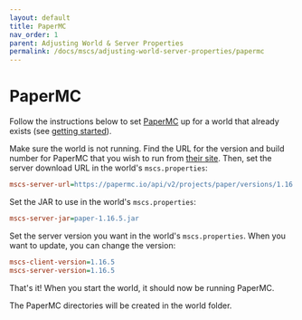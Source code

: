 ```yaml
---
layout: default
title: PaperMC 
nav_order: 1
parent: Adjusting World & Server Properties
permalink: /docs/mscs/adjusting-world-server-properties/papermc
---
```


# PaperMC

Follow the instructions below to set [PaperMC][papermc] up for a world that already exists
(see [getting started](getting-started)).

Make sure the world is not running. Find the URL for the version and build number for PaperMC that you wish to run from [their site][papermc]. Then, set the server download URL in the world's `mscs.properties`:

```ini
mscs-server-url=https://papermc.io/api/v2/projects/paper/versions/1.16.5/builds/438/downloads/paper-1.16.5-438.jar
```

Set the JAR to use in the world's `mscs.properties`:

```ini
mscs-server-jar=paper-1.16.5.jar
```

Set the server version you want in the world's `mscs.properties`. When you want  to update, you can change the version:

```ini
mscs-client-version=1.16.5
mscs-server-version=1.16.5
```

That's it! When you start the world, it should now be running PaperMC.

The PaperMC directories will be created in the world folder.

[papermc]: https://papermc.io/
